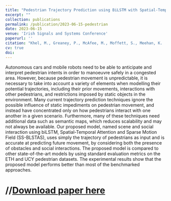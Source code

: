 ```yaml
---
title: "Pedestrian Trajectory Prediction using BiLSTM with Spatial-Temporal Attention and Sparse Motion Fields"
excerpt: ""
collection: publications
permalink: /publication/2023-06-15-pedestrian
date: 2023-06-15
venue: 'Irish Signals and Systems Conference'
paperurl: ''
citation: "Khel, M., Greaney, P., McAfee, M., Moffett, S., Meehan, K.  (2023) ‘Pedestrian Trajectory Prediction using BiLSTM with Spatial-Temporal Attention and Sparse Motion Fields’, Proceedings of the 34th Irish Signals and Systems Conference, Dublin, Ireland, 13-14 June, Washington D.C.: IEEE Computer Society Press."
cv: true
doi: 
---
```


Autonomous cars and mobile robots need to be able to anticipate and interpret pedestrian intents in order to manoeuvre safely in a congested area. However, because pedestrian movement is unpredictable, it is necessary to take into account a variety of elements when modelling their potential trajectories, including their prior movements, interactions with other pedestrians, and restrictions imposed by static objects in the environment. Many current trajectory prediction techniques ignore the possible influence of static impediments on pedestrian movement, and instead have concentrated only on how pedestrians interact with one another in a given scenario. Furthermore, many of these techniques need additional data such as semantic maps, which reduces scalability and may not always be available. Our proposed model, named scene and social interaction using biLSTM, Spatial-Temporal Attention and Sparse Motion Field (SS-BLSTAS), uses simply the trajectory of pedestrians as input and is accurate at predicting future movement, by considering both the presence of obstacles and social interactions. The proposed model is compared to other state-of-the-art models by using standard evaluation metrics on the ETH and UCY pedestrian datasets. The experimental results show that the proposed model performs better than most of the benchmarked approaches. 

# //[Download paper here](https://www.sciencedirect.com/science/article/abs/pii/S0022509618305738)
